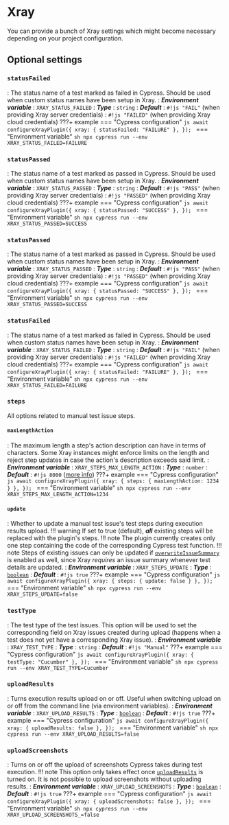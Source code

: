# Xray

You can provide a bunch of Xray settings which might become necessary depending on your project configuration.

## Optional settings

### `statusFailed`
: The status name of a test marked as failed in Cypress.
    Should be used when custom status names have been setup in Xray.
: ***Environment variable***
    : `XRAY_STATUS_FAILED`
: ***Type***
    : `string`
: ***Default***
    : `#!js "FAIL"` (when providing Xray server credentials)
    : `#!js "FAILED"` (when providing Xray cloud credentials)
???+ example
    === "Cypress configuration"
        ```js
        await configureXrayPlugin({
            xray: {
                statusFailed: "FAILURE"
            },
        });
        ```
    === "Environment variable"
        ```sh
        npx cypress run --env XRAY_STATUS_FAILED=FAILURE
        ```

### `statusPassed`
: The status name of a test marked as passed in Cypress.
    Should be used when custom status names have been setup in Xray.
: ***Environment variable***
    : `XRAY_STATUS_PASSED`
: ***Type***
    : `string`
: ***Default***
    : `#!js "PASS"` (when providing Xray server credentials)
    : `#!js "PASSED"` (when providing Xray cloud credentials)
???+ example
    === "Cypress configuration"
        ```js
        await configureXrayPlugin({
            xray: {
                statusPassed: "SUCCESS"
            },
        });
        ```
    === "Environment variable"
        ```sh
        npx cypress run --env XRAY_STATUS_PASSED=SUCCESS
        ```

### `statusPassed`
: The status name of a test marked as passed in Cypress.
    Should be used when custom status names have been setup in Xray.
: ***Environment variable***
    : `XRAY_STATUS_PASSED`
: ***Type***
    : `string`
: ***Default***
    : `#!js "PASS"` (when providing Xray server credentials)
    : `#!js "PASSED"` (when providing Xray cloud credentials)
???+ example
    === "Cypress configuration"
        ```js
        await configureXrayPlugin({
            xray: {
                statusPassed: "SUCCESS"
            },
        });
        ```
    === "Environment variable"
        ```sh
        npx cypress run --env XRAY_STATUS_PASSED=SUCCESS
        ```

### `statusFailed`
: The status name of a test marked as failed in Cypress.
    Should be used when custom status names have been setup in Xray.
: ***Environment variable***
    : `XRAY_STATUS_FAILED`
: ***Type***
    : `string`
: ***Default***
    : `#!js "FAIL"` (when providing Xray server credentials)
    : `#!js "FAILED"` (when providing Xray cloud credentials)
???+ example
    === "Cypress configuration"
        ```js
        await configureXrayPlugin({
            xray: {
                statusFailed: "FAILURE"
            },
        });
        ```
    === "Environment variable"
        ```sh
        npx cypress run --env XRAY_STATUS_FAILED=FAILURE
        ```

### `steps`

All options related to manual test issue steps.

#### `maxLengthAction`
: The maximum length a step's action description can have in terms of characters. Some Xray instances might enforce limits on the length and reject step updates in case the action's description exceeds said limit.
: ***Environment variable***
    : `XRAY_STEPS_MAX_LENGTH_ACTION`
: ***Type***
    : `number`
: ***Default***
    : `#!js 8000` ([more info](https://github.com/Qytera-Gmbh/cypress-xray-plugin/issues/50))
???+ example
    === "Cypress configuration"
        ```js
        await configureXrayPlugin({
            xray: {
                steps: {
                    maxLengthAction: 1234
                }
            },
        });
        ```
    === "Environment variable"
        ```sh
        npx cypress run --env XRAY_STEPS_MAX_LENGTH_ACTION=1234
        ```

#### `update`
: Whether to update a manual test issue's test steps during execution results upload.
    !!! warning
        If set to true (default), ***all*** existing steps will be replaced with the plugin's steps.
    !!! note
        The plugin currently creates only one step containing the code of the corresponding Cypress test function.
    !!! note
        Steps of existing issues can only be updated if [`overwriteIssueSummary`](./plugin.md#overwriteissuesummary) is enabled as well, since Xray *requires* an issue summary whenever test details are updated.
: ***Environment variable***
    : `XRAY_STEPS_UPDATE`
: ***Type***
    : [`boolean`](types.md#boolean)
: ***Default***
    : `#!js true`
???+ example
    === "Cypress configuration"
        ```js
        await configureXrayPlugin({
            xray: {
                steps: {
                    update: false
                }
            },
        });
        ```
    === "Environment variable"
        ```sh
        npx cypress run --env XRAY_STEPS_UPDATE=false
        ```

### `testType`
: The test type of the test issues.
    This option will be used to set the corresponding field on Xray issues created during upload (happens when a test does not yet have a corresponding Xray issue).
: ***Environment variable***
    : `XRAY_TEST_TYPE`
: ***Type***
    : `string`
: ***Default***
    : `#!js "Manual"`
???+ example
    === "Cypress configuration"
        ```js
        await configureXrayPlugin({
            xray: {
                testType: "Cucumber"
            },
        });
        ```
    === "Environment variable"
        ```sh
        npx cypress run --env XRAY_TEST_TYPE=Cucumber
        ```

### `uploadResults`
: Turns execution results upload on or off.
    Useful when switching upload on or off from the command line (via environment variables).
: ***Environment variable***
    : `XRAY_UPLOAD_RESULTS`
: ***Type***
    : [`boolean`](types.md#boolean)
: ***Default***
    : `#!js true`
???+ example
    === "Cypress configuration"
        ```js
        await configureXrayPlugin({
            xray: {
                uploadResults: false
            },
        });
        ```
    === "Environment variable"
        ```sh
        npx cypress run --env XRAY_UPLOAD_RESULTS=false
        ```

### `uploadScreenshots`
: Turns on or off the upload of screenshots Cypress takes during test execution.
    !!! note
        This option only takes effect once [`uploadResults`](#uploadresults) is turned on.
        It is not possible to upload screenshots without uploading results.
: ***Environment variable***
    : `XRAY_UPLOAD_SCREENSHOTS`
: ***Type***
    : [`boolean`](types.md#boolean)
: ***Default***
    : `#!js true`
???+ example
    === "Cypress configuration"
        ```js
        await configureXrayPlugin({
            xray: {
                uploadScreenshots: false
            },
        });
        ```
    === "Environment variable"
        ```sh
        npx cypress run --env XRAY_UPLOAD_SCREENSHOTS_=false
        ```
